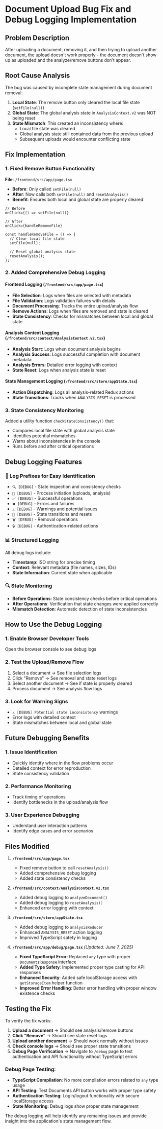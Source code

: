 # Document Upload Bug Fix and Debug Logging Implementation

## Problem Description

After uploading a document, removing it, and then trying to upload another document, the upload doesn't work properly - the document doesn't show up as uploaded and the analyze/remove buttons don't appear.

## Root Cause Analysis

The bug was caused by incomplete state management during document removal:

1. **Local State**: The remove button only cleared the local file state (`setFile(null)`)
2. **Global State**: The global analysis state in `AnalysisContext.v2` was NOT being reset
3. **State Mismatch**: This created an inconsistency where:
   - Local file state was cleared
   - Global analysis state still contained data from the previous upload
   - Subsequent uploads would encounter conflicting state

## Fix Implementation

### 1. Fixed Remove Button Functionality

**File**: `/frontend/src/app/page.tsx`

- **Before**: Only called `setFile(null)`
- **After**: Now calls both `setFile(null)` and `resetAnalysis()`
- **Benefit**: Ensures both local and global state are properly cleared

```tsx
// Before
onClick={() => setFile(null)}

// After
onClick={handleRemoveFile}

const handleRemoveFile = () => {
  // Clear local file state
  setFile(null);

  // Reset global analysis state
  resetAnalysis();
};
```

### 2. Added Comprehensive Debug Logging

#### Frontend Logging (`/frontend/src/app/page.tsx`)

- **File Selection**: Logs when files are selected with metadata
- **File Validation**: Logs validation failures with details
- **Document Processing**: Tracks the entire upload/analysis flow
- **Remove Actions**: Logs when files are removed and state is cleared
- **State Consistency**: Checks for mismatches between local and global state

#### Analysis Context Logging (`/frontend/src/context/AnalysisContext.v2.tsx`)

- **Analysis Start**: Logs when document analysis begins
- **Analysis Success**: Logs successful completion with document metadata
- **Analysis Errors**: Detailed error logging with context
- **State Reset**: Logs when analysis state is reset

#### State Management Logging (`/frontend/src/store/appState.tsx`)

- **Action Dispatching**: Logs all analysis-related Redux actions
- **State Transitions**: Tracks when `ANALYSIS_RESET` is processed

### 3. State Consistency Monitoring

Added a utility function `checkStateConsistency()` that:

- Compares local file state with global analysis state
- Identifies potential mismatches
- Warns about inconsistencies in the console
- Runs before and after critical operations

## Debug Logging Features

### 📍 Log Prefixes for Easy Identification

- `🔍 [DEBUG]` - State inspection and consistency checks
- `🚀 [DEBUG]` - Process initiation (uploads, analysis)
- `✅ [DEBUG]` - Successful operations
- `❌ [DEBUG]` - Errors and failures
- `⚠️ [DEBUG]` - Warnings and potential issues
- `🔄 [DEBUG]` - State transitions and resets
- `🗑️ [DEBUG]` - Removal operations
- `🔒 [DEBUG]` - Authentication-related actions

### 📊 Structured Logging

All debug logs include:

- **Timestamp**: ISO string for precise timing
- **Context**: Relevant metadata (file names, sizes, IDs)
- **State Information**: Current state when applicable

### 🔍 State Monitoring

- **Before Operations**: State consistency checks before critical operations
- **After Operations**: Verification that state changes were applied correctly
- **Mismatch Detection**: Automatic detection of state inconsistencies

## How to Use the Debug Logging

### 1. Enable Browser Developer Tools

Open the browser console to see debug logs

### 2. Test the Upload/Remove Flow

1. Select a document → See file selection logs
2. Click "Remove" → See removal and state reset logs
3. Select another document → See if state is properly cleared
4. Process document → See analysis flow logs

### 3. Look for Warning Signs

- `⚠️ [DEBUG] Potential state inconsistency` warnings
- Error logs with detailed context
- State mismatches between local and global state

## Future Debugging Benefits

### 1. Issue Identification

- Quickly identify where in the flow problems occur
- Detailed context for error reproduction
- State consistency validation

### 2. Performance Monitoring

- Track timing of operations
- Identify bottlenecks in the upload/analysis flow

### 3. User Experience Debugging

- Understand user interaction patterns
- Identify edge cases and error scenarios

## Files Modified

1. **`/frontend/src/app/page.tsx`**

   - Fixed remove button to call `resetAnalysis()`
   - Added comprehensive debug logging
   - Added state consistency checks

2. **`/frontend/src/context/AnalysisContext.v2.tsx`**

   - Added debug logging to `analyzeDocument()`
   - Added debug logging to `resetAnalysis()`
   - Enhanced error logging with context

3. **`/frontend/src/store/appState.tsx`**

   - Added debug logging to `analysisReducer`
   - Enhanced `ANALYSIS_RESET` action logging
   - Improved TypeScript safety in logging

4. **`/frontend/src/app/debug/page.tsx`** _(Updated: June 7, 2025)_
   - **Fixed TypeScript Error**: Replaced `any` type with proper `DocumentsResponse` interface
   - **Added Type Safety**: Implemented proper type casting for API responses
   - **Enhanced Security**: Added safe localStorage access with `getStorageItem` helper function
   - **Improved Error Handling**: Better error handling with proper window existence checks

## Testing the Fix

To verify the fix works:

1. **Upload a document** → Should see analysis/remove buttons
2. **Click "Remove"** → Should see state reset logs
3. **Upload another document** → Should work normally without issues
4. **Check console logs** → Should see proper state transitions
5. **Debug Page Verification** → Navigate to `/debug` page to test authentication and API functionality without TypeScript errors

### Debug Page Testing:

- **TypeScript Compilation**: No more compilation errors related to `any` type usage
- **API Testing**: Test Documents API button works with proper type safety
- **Authentication Testing**: Login/logout functionality with secure localStorage access
- **State Monitoring**: Debug logs show proper state management

The debug logging will help identify any remaining issues and provide insight into the application's state management flow.
